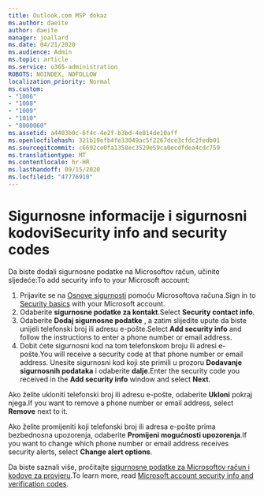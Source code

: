 ```yaml
---
title: Outlook.com MSP dokaz
ms.author: daeite
author: daeite
manager: joallard
ms.date: 04/21/2020
ms.audience: Admin
ms.topic: article
ms.service: o365-administration
ROBOTS: NOINDEX, NOFOLLOW
localization_priority: Normal
ms.custom:
- "1006"
- "1008"
- "1009"
- "1010"
- "8000060"
ms.assetid: a4403b0c-6f4c-4e2f-b3bd-4e814de10aff
ms.openlocfilehash: 321b19efb4fe33049ac5f2267dce3cfdc2fedb01
ms.sourcegitcommit: c6692ce0fa1358ec3529e59ca0ecdfdea4cdc759
ms.translationtype: MT
ms.contentlocale: hr-HR
ms.lasthandoff: 09/15/2020
ms.locfileid: "47776910"
---
```

# <a name="security-info-and-security-codes"></a><span data-ttu-id="98ac7-102">Sigurnosne informacije i sigurnosni kodovi</span><span class="sxs-lookup"><span data-stu-id="98ac7-102">Security info and security codes</span></span>

<span data-ttu-id="98ac7-103">Da biste dodali sigurnosne podatke na Microsoftov račun, učinite sljedeće:</span><span class="sxs-lookup"><span data-stu-id="98ac7-103">To add security info to your Microsoft account:</span></span>

1. <span data-ttu-id="98ac7-104">Prijavite se na [Osnove sigurnosti](https://account.microsoft.com/security) pomoću Microsoftova računa.</span><span class="sxs-lookup"><span data-stu-id="98ac7-104">Sign in to [Security basics](https://account.microsoft.com/security) with your Microsoft account.</span></span>
1. <span data-ttu-id="98ac7-105">Odaberite **sigurnosne podatke za kontakt**.</span><span class="sxs-lookup"><span data-stu-id="98ac7-105">Select **Security contact info**.</span></span>
1. <span data-ttu-id="98ac7-106">Odaberite **Dodaj sigurnosne podatke** , a zatim slijedite upute da biste unijeli telefonski broj ili adresu e-pošte.</span><span class="sxs-lookup"><span data-stu-id="98ac7-106">Select **Add security info** and follow the instructions to enter a phone number or email address.</span></span>
1. <span data-ttu-id="98ac7-107">Dobit ćete sigurnosni kod na tom telefonskom broju ili adresi e-pošte.</span><span class="sxs-lookup"><span data-stu-id="98ac7-107">You will receive a security code at that phone number or email address.</span></span> <span data-ttu-id="98ac7-108">Unesite sigurnosni kod koji ste primili u prozoru **Dodavanje sigurnosnih podataka** i odaberite **dalje**.</span><span class="sxs-lookup"><span data-stu-id="98ac7-108">Enter the security code you received in the **Add security info** window and select **Next**.</span></span>

<span data-ttu-id="98ac7-109">Ako želite ukloniti telefonski broj ili adresu e-pošte, odaberite **Ukloni** pokraj njega.</span><span class="sxs-lookup"><span data-stu-id="98ac7-109">If you want to remove a phone number or email address, select **Remove** next to it.</span></span>

<span data-ttu-id="98ac7-110">Ako želite promijeniti koji telefonski broj ili adresa e-pošte prima bezbednosna upozorenja, odaberite **Promijeni mogućnosti upozorenja**.</span><span class="sxs-lookup"><span data-stu-id="98ac7-110">If you want to change which phone number or email address receives security alerts, select **Change alert options**.</span></span>

<span data-ttu-id="98ac7-111">Da biste saznali više, pročitajte [sigurnosne podatke za Microsoftov račun i kodove za provjeru](https://support.microsoft.com/help/12428/).</span><span class="sxs-lookup"><span data-stu-id="98ac7-111">To learn more, read [Microsoft account security info and verification codes](https://support.microsoft.com/help/12428/).</span></span>